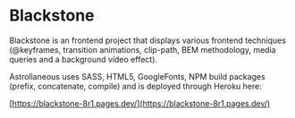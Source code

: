 # Blackstone
Blackstone is an frontend project that displays various frontend techniques (@keyframes, transition animations, clip-path, BEM methodology, media queries and a background video effect).

Astrollaneous uses SASS, HTML5, GoogleFonts, NPM build packages (prefix, concatenate, compile) and is deployed through Heroku here:

[https://blackstone-8r1.pages.dev/](https://blackstone-8r1.pages.dev/)
